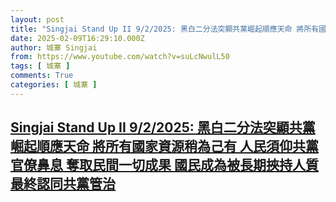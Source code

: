 ```yaml
---
layout: post
title: "Singjai Stand Up II 9/2/2025: 黑白二分法突顯共黨崛起順應天命 將所有國家資源稍為己有 人民須仰共黨官僚鼻息 奪取民間一切成果 國民成為被長期挾持人質 最終認同共黨管治"
date: 2025-02-09T16:29:10.000Z
author: 城寨 Singjai
from: https://www.youtube.com/watch?v=suLcNwulL50
tags: [ 城寨 ]
comments: True
categories: [ 城寨 ]
---
```

<!--1739118550000-->
[Singjai Stand Up II 9/2/2025: 黑白二分法突顯共黨崛起順應天命 將所有國家資源稍為己有 人民須仰共黨官僚鼻息 奪取民間一切成果 國民成為被長期挾持人質 最終認同共黨管治](https://www.youtube.com/watch?v=suLcNwulL50)
------

<div>

</div>
